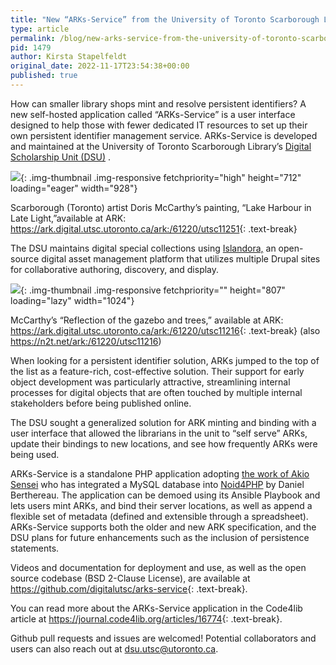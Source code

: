 ```yaml
---
title: "New “ARKs-Service” from the University of Toronto Scarborough Library"
type: article
permalink: /blog/new-arks-service-from-the-university-of-toronto-scarborough-library/
pid: 1479
author: Kirsta Stapelfeldt
original_date: 2022-11-17T23:54:38+00:00
published: true
---
```


How can smaller library shops mint and resolve persistent identifiers? A new
self-hosted application called “ARKs-Service” is a user interface designed to
help those with fewer dedicated IT resources to set up their own persistent
identifier management service. ARKs-Service is developed and maintained at the
University of Toronto Scarborough Library’s [Digital Scholarship Unit (DSU)] .

![][1]{: .img-thumbnail .img-responsive fetchpriority="high" height="712" loading="eager" width="928"}

Scarborough (Toronto) artist Doris McCarthy’s painting, “Lake Harbour in Late
Light,”available at ARK:
<https://ark.digital.utsc.utoronto.ca/ark:/61220/utsc11251>{: .text-break}

The DSU maintains digital special collections using [Islandora,] an
open-source digital asset management platform that utilizes multiple Drupal
sites for collaborative authoring, discovery, and display.

![][2]{: .img-thumbnail .img-responsive fetchpriority="" height="807" loading="lazy" width="1024"}

McCarthy’s “Reflection of the gazebo and trees,” available at ARK:
<https://ark.digital.utsc.utoronto.ca/ark:/61220/utsc11216>{: .text-break} (also
<https://n2t.net/ark:/61220/utsc11216>)

When looking for a persistent identifier solution, ARKs jumped to the top of
the list as a feature-rich, cost-effective solution. Their support for early
object development was particularly attractive, streamlining internal
processes for digital objects that are often touched by multiple internal
stakeholders before being published online.

The DSU sought a generalized solution for ARK minting and binding with a user
interface that allowed the librarians in the unit to “self serve” ARKs, update
their bindings to new locations, and see how frequently ARKs were being used.

ARKs-Service is a standalone PHP application adopting [the work of Akio
Sensei] who has integrated a MySQL database into [Noid4PHP] by Daniel
Berthereau. The application can be demoed using its Ansible Playbook and lets
users mint ARKs, and bind their server locations, as well as append a flexible
set of metadata (defined and extensible through a spreadsheet). ARKs-Service
supports both the older and new ARK specification, and the DSU plans for
future enhancements such as the inclusion of persistence statements.

Videos and documentation for deployment and use, as well as the open source
codebase (BSD 2-Clause License), are available at
<https://github.com/digitalutsc/arks-service>{: .text-break}.

You can read more about the ARKs-Service application in the Code4lib article
at <https://journal.code4lib.org/articles/16774>{: .text-break}.

Github pull requests and issues are welcomed! Potential collaborators and
users can also reach out at <dsu.utsc@utoronto.ca>.

[Digital Scholarship Unit (DSU)]: https://digital.utsc.utoronto.ca/
[1]: /assets/images//posts/2022-11-17-new-arks-service-from-the-university-of-toronto-scarborough-library/lake_harbour.png
[Islandora,]: https://www.islandora.ca/
[2]: /assets/images//posts/2022-11-17-new-arks-service-from-the-university-of-toronto-scarborough-library/gazebo_trees.png
[the work of Akio Sensei]: https://github.com/AkioUnity/Noid4Php
[Noid4PHP]: https://github.com/Daniel-KM/Noid4Php
